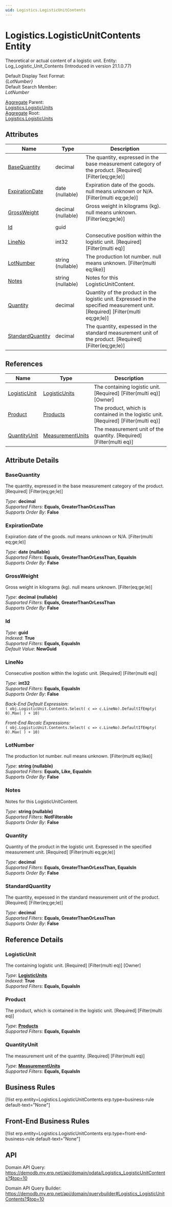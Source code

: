 ```yaml
---
uid: Logistics.LogisticUnitContents
---
```

# Logistics.LogisticUnitContents Entity

Theoretical or actual content of a logistic unit. Entity: Log_Logistic_Unit_Contents (Introduced in version 21.1.0.77)

Default Display Text Format:  
_{LotNumber}_  
Default Search Member:  
_LotNumber_  

[Aggregate](xref:aggregates) Parent:  
[Logistics.LogisticUnits](Logistics.LogisticUnits.md)  
[Aggregate](xref:aggregates) Root:  
[Logistics.LogisticUnits](Logistics.LogisticUnits.md)  

## Attributes

| Name | Type | Description |
| ---- | ---- | --- |
| [BaseQuantity](Logistics.LogisticUnitContents.md#basequantity) | decimal | The quantity, expressed in the base measurement category of the product. [Required] [Filter(eq;ge;le)] 
| [ExpirationDate](Logistics.LogisticUnitContents.md#expirationdate) | date (nullable) | Expiration date of the goods. null means unknown or N/A. [Filter(multi eq;ge;le)] 
| [GrossWeight](Logistics.LogisticUnitContents.md#grossweight) | decimal (nullable) | Gross weight in kilograms (kg). null means unknown. [Filter(eq;ge;le)] 
| [Id](Logistics.LogisticUnitContents.md#id) | guid |  
| [LineNo](Logistics.LogisticUnitContents.md#lineno) | int32 | Consecutive position within the logistic unit. [Required] [Filter(multi eq)] 
| [LotNumber](Logistics.LogisticUnitContents.md#lotnumber) | string (nullable) | The production lot number. null means unknown. [Filter(multi eq;like)] 
| [Notes](Logistics.LogisticUnitContents.md#notes) | string (nullable) | Notes for this LogisticUnitContent. 
| [Quantity](Logistics.LogisticUnitContents.md#quantity) | decimal | Quantity of the product in the logistic unit. Expressed in the specified measurement unit. [Required] [Filter(multi eq;ge;le)] 
| [StandardQuantity](Logistics.LogisticUnitContents.md#standardquantity) | decimal | The quantity, expessed in the standard measurement unit of the product. [Required] [Filter(eq;ge;le)] 

## References

| Name | Type | Description |
| ---- | ---- | --- |
| [LogisticUnit](Logistics.LogisticUnitContents.md#logisticunit) | [LogisticUnits](Logistics.LogisticUnits.md) | The containing logistic unit. [Required] [Filter(multi eq)] [Owner] |
| [Product](Logistics.LogisticUnitContents.md#product) | [Products](General.Products.Products.md) | The product, which is contained in the logistic unit. [Required] [Filter(multi eq)] |
| [QuantityUnit](Logistics.LogisticUnitContents.md#quantityunit) | [MeasurementUnits](General.MeasurementUnits.md) | The measurement unit of the quantity. [Required] [Filter(multi eq)] |


## Attribute Details

### BaseQuantity

The quantity, expressed in the base measurement category of the product. [Required] [Filter(eq;ge;le)]

_Type_: **decimal**  
_Supported Filters_: **Equals, GreaterThanOrLessThan**  
_Supports Order By_: **False**  

### ExpirationDate

Expiration date of the goods. null means unknown or N/A. [Filter(multi eq;ge;le)]

_Type_: **date (nullable)**  
_Supported Filters_: **Equals, GreaterThanOrLessThan, EqualsIn**  
_Supports Order By_: **False**  

### GrossWeight

Gross weight in kilograms (kg). null means unknown. [Filter(eq;ge;le)]

_Type_: **decimal (nullable)**  
_Supported Filters_: **Equals, GreaterThanOrLessThan**  
_Supports Order By_: **False**  

### Id

_Type_: **guid**  
_Indexed_: **True**  
_Supported Filters_: **Equals, EqualsIn**  
_Default Value_: **NewGuid**  

### LineNo

Consecutive position within the logistic unit. [Required] [Filter(multi eq)]

_Type_: **int32**  
_Supported Filters_: **Equals, EqualsIn**  
_Supports Order By_: **False**  

_Back-End Default Expression:_  
`( obj.LogisticUnit.Contents.Select( c => c.LineNo).DefaultIfEmpty( 0).Max( ) + 10)`

_Front-End Recalc Expressions:_  
`( obj.LogisticUnit.Contents.Select( c => c.LineNo).DefaultIfEmpty( 0).Max( ) + 10)`
### LotNumber

The production lot number. null means unknown. [Filter(multi eq;like)]

_Type_: **string (nullable)**  
_Supported Filters_: **Equals, Like, EqualsIn**  
_Supports Order By_: **False**  

### Notes

Notes for this LogisticUnitContent.

_Type_: **string (nullable)**  
_Supported Filters_: **NotFilterable**  
_Supports Order By_: **False**  

### Quantity

Quantity of the product in the logistic unit. Expressed in the specified measurement unit. [Required] [Filter(multi eq;ge;le)]

_Type_: **decimal**  
_Supported Filters_: **Equals, GreaterThanOrLessThan, EqualsIn**  
_Supports Order By_: **False**  

### StandardQuantity

The quantity, expessed in the standard measurement unit of the product. [Required] [Filter(eq;ge;le)]

_Type_: **decimal**  
_Supported Filters_: **Equals, GreaterThanOrLessThan**  
_Supports Order By_: **False**  


## Reference Details

### LogisticUnit

The containing logistic unit. [Required] [Filter(multi eq)] [Owner]

_Type_: **[LogisticUnits](Logistics.LogisticUnits.md)**  
_Indexed_: **True**  
_Supported Filters_: **Equals, EqualsIn**  

### Product

The product, which is contained in the logistic unit. [Required] [Filter(multi eq)]

_Type_: **[Products](General.Products.Products.md)**  
_Supported Filters_: **Equals, EqualsIn**  

### QuantityUnit

The measurement unit of the quantity. [Required] [Filter(multi eq)]

_Type_: **[MeasurementUnits](General.MeasurementUnits.md)**  
_Supported Filters_: **Equals, EqualsIn**  



## Business Rules

[!list erp.entity=Logistics.LogisticUnitContents erp.type=business-rule default-text="None"]

## Front-End Business Rules

[!list erp.entity=Logistics.LogisticUnitContents erp.type=front-end-business-rule default-text="None"]

## API

Domain API Query:
<https://demodb.my.erp.net/api/domain/odata/Logistics_LogisticUnitContents?$top=10>

Domain API Query Builder:
<https://demodb.my.erp.net/api/domain/querybuilder#Logistics_LogisticUnitContents?$top=10>

